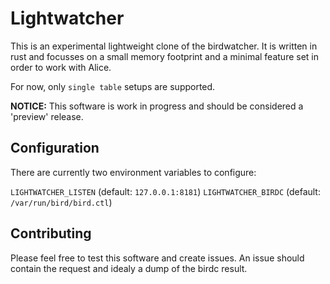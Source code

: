 # Lightwatcher

This is an experimental lightweight clone of the birdwatcher.
It is written in rust and focusses on a small memory footprint
and a minimal feature set in order to work with Alice.

For now, only `single table` setups are supported.

**NOTICE:** This software is work in progress and should be
considered a 'preview' release.

## Configuration

There are currently two environment variables to configure:

`LIGHTWATCHER_LISTEN` (default: `127.0.0.1:8181`)
`LIGHTWATCHER_BIRDC`  (default: `/var/run/bird/bird.ctl`)

## Contributing

Please feel free to test this software and create issues.
An issue should contain the request and idealy a dump of
the birdc result.


